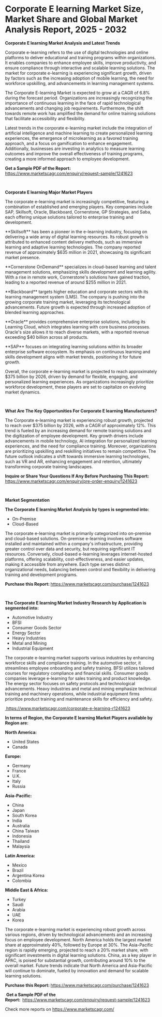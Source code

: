 <p><h1>Corporate E learning Market Size, Market Share and Global Market Analysis Report, 2025 - 2032</h1></p><p><strong>Corporate E learning Market Analysis and Latest Trends</strong></p>
<p><p>Corporate e-learning refers to the use of digital technologies and online platforms to deliver educational and training programs within organizations. It enables companies to enhance employee skills, improve productivity, and ensure compliance through interactive and scalable learning solutions. The market for corporate e-learning is experiencing significant growth, driven by factors such as the increasing adoption of mobile learning, the need for workforce upskilling, and advancements in learning management systems.</p><p>The Corporate E-learning Market is expected to grow at a CAGR of 6.8% during the forecast period. Organizations are increasingly recognizing the importance of continuous learning in the face of rapid technological advancements and changing job requirements. Furthermore, the shift towards remote work has amplified the demand for online training solutions that facilitate accessibility and flexibility. </p><p>Latest trends in the corporate e-learning market include the integration of artificial intelligence and machine learning to create personalized learning experiences, the emergence of microlearning as a favored training approach, and a focus on gamification to enhance engagement. Additionally, businesses are investing in analytics to measure learning outcomes and improve the overall effectiveness of training programs, creating a more informed approach to employee development.</p></p>
<p><strong>Get a Sample PDF of the Report:&nbsp;</strong> <a href="https://www.marketscagr.com/enquiry/request-sample/1241623?utm_campaign=3096&utm_medium=2&utm_source=Github&utm_content=ia&utm_term=10032025&utm_id=corporate-e-learning">https://www.marketscagr.com/enquiry/request-sample/1241623</a></p>
<p>&nbsp;</p>
<p><strong>Corporate E learning Major Market Players</strong></p>
<p><p>The corporate e-learning market is increasingly competitive, featuring a combination of established and emerging players. Key companies include SAP, Skillsoft, Oracle, Blackboard, Cornerstone, GP Strategies, and Saba, each offering unique solutions tailored to enterprise training and development.</p><p>**Skillsoft** has been a pioneer in the e-learning industry, focusing on delivering a wide array of digital learning resources. Its robust growth is attributed to enhanced content delivery methods, such as immersive learning and adaptive learning technologies. The company reported revenue of approximately $635 million in 2021, showcasing its significant market presence.</p><p>**Cornerstone OnDemand** specializes in cloud-based learning and talent management solutions, emphasizing skills development and learning agility. With a rise in remote work, Cornerstone's solutions have gained traction, leading to a reported revenue of around $255 million in 2021.</p><p>**Blackboard** targets higher education and corporate sectors with its learning management system (LMS). The company is pushing into the growing corporate training market, leveraging its technological advancements. Future growth is expected through increased adoption of blended learning approaches.</p><p>**Oracle** provides comprehensive enterprise solutions, including its Learning Cloud, which integrates learning with core business processes. Oracle's size allows it to reach diverse markets, with a reported revenue exceeding $40 billion across all products.</p><p>**SAP** focuses on integrating learning solutions within its broader enterprise software ecosystem. Its emphasis on continuous learning and skills development aligns with market trends, positioning it for future growth.</p><p>Overall, the corporate e-learning market is projected to reach approximately $375 billion by 2026, driven by demand for flexible, engaging, and personalized learning experiences. As organizations increasingly prioritize workforce development, these players are set to capitalize on evolving market dynamics.</p></p>
<p>&nbsp;</p>
<p><strong>What Are The Key Opportunities For Corporate E learning Manufacturers?</strong></p>
<p><p>The Corporate e-learning market is experiencing robust growth, projected to reach over $375 billion by 2026, with a CAGR of approximately 12%. This trend is fueled by an increasing demand for remote training solutions and the digitization of employee development. Key growth drivers include advancements in mobile technology, AI integration for personalized learning experiences, and the need for compliance training. Moreover, organizations are prioritizing upskilling and reskilling initiatives to remain competitive. The future outlook indicates a shift towards immersive learning technologies, such as VR and AR, enhancing engagement and retention, ultimately transforming corporate training landscapes.</p></p>
<p><strong>Inquire or Share Your Questions If Any Before Purchasing This Report:</strong> <a href="https://www.marketscagr.com/enquiry/pre-order-enquiry/1241623?utm_campaign=3096&utm_medium=2&utm_source=Github&utm_content=ia&utm_term=10032025&utm_id=corporate-e-learning">https://www.marketscagr.com/enquiry/pre-order-enquiry/1241623</a></p>
<p>&nbsp;</p>
<p><strong>Market Segmentation</strong></p>
<p><strong>The Corporate E learning Market Analysis by types is segmented into:</strong></p>
<p><ul><li>On-Premise</li><li>Cloud-Based</li></ul></p>
<p><p>The corporate e-learning market is primarily categorized into on-premise and cloud-based solutions. On-premise e-learning involves software installed and maintained within a company's infrastructure, providing greater control over data and security, but requiring significant IT resources. Conversely, cloud-based e-learning leverages internet-hosted platforms, offering scalability, cost-effectiveness, and easier updates, making it accessible from anywhere. Each type serves distinct organizational needs, balancing between control and flexibility in delivering training and development programs.</p></p>
<p><strong>Purchase this Report:&nbsp;</strong><a href="https://www.marketscagr.com/purchase/1241623?utm_campaign=3096&utm_medium=2&utm_source=Github&utm_content=ia&utm_term=10032025&utm_id=corporate-e-learning">https://www.marketscagr.com/purchase/1241623</a></p>
<p>&nbsp;</p>
<p><strong>The Corporate E learning Market Industry Research by Application is segmented into:</strong></p>
<p><ul><li>Automotive Industry</li><li>BFSI</li><li>Consumer Goods Sector</li><li>Energy Sector</li><li>Heavy Industries</li><li>Metal and Mining</li><li>Industrial Equipment</li></ul></p>
<p><p>The corporate e-learning market supports various industries by enhancing workforce skills and compliance training. In the automotive sector, it streamlines employee onboarding and safety training. BFSI utilizes tailored courses for regulatory compliance and financial skills. Consumer goods companies leverage e-learning for sales training and product knowledge. The energy sector focuses on safety protocols and technological advancements. Heavy industries and metal and mining emphasize technical training and machinery operations, while industrial equipment firms prioritize product training and maintenance skills for efficiency and safety.</p></p>
<p><a href="https://www.marketscagr.com/corporate-e-learning-r1241623?utm_campaign=3096&utm_medium=2&utm_source=Github&utm_content=ia&utm_term=10032025&utm_id=corporate-e-learning">&nbsp;https://www.marketscagr.com/corporate-e-learning-r1241623</a></p>
<p><strong>In terms of Region, the Corporate E learning Market Players available by Region are:</strong></p>
<p>
    <p> <strong> North America: </strong>
        <ul>
            <li>United States</li>
            <li>Canada</li>
        </ul>
        </p> 
    <p> <strong> Europe: </strong>
        <ul>
            <li>Germany</li>
            <li>France</li>
            <li>U.K.</li>
            <li>Italy</li>
            <li>Russia</li>
        </ul>
        </p> 
    <p> <strong> Asia-Pacific: </strong>
        <ul>
            <li>China</li>
            <li>Japan</li>
            <li>South Korea</li>
            <li>India</li>
            <li>Australia</li>
            <li>China Taiwan</li>
            <li>Indonesia</li>
            <li>Thailand</li>
            <li>Malaysia</li>
        </ul>
        </p> 
    <p> <strong> Latin America: </strong>
        <ul>
            <li>Mexico</li>
            <li>Brazil</li>
            <li>Argentina Korea</li>
            <li>Colombia</li>
        </ul>
        </p> 
    <p> <strong> Middle East & Africa: </strong>
        <ul>
            <li>Turkey</li>
            <li>Saudi</li>
            <li>Arabia</li>
            <li>UAE</li>
            <li>Korea</li>
        </ul>
    </p>
    </p>
<p><p>The corporate e-learning market is experiencing robust growth across various regions, driven by technological advancements and an increasing focus on employee development. North America holds the largest market share at approximately 40%, followed by Europe at 30%. The Asia-Pacific region is rapidly emerging, projected to reach a 20% market share, with significant investments in digital learning solutions. China, as a key player in APAC, is poised for substantial growth, contributing around 10% to the overall market. Future trends indicate that North America and Asia-Pacific will continue to dominate, fueled by innovation and demand for scalable learning solutions.</p></p>
<p><strong>Purchase this Report: </strong><a href="https://www.marketscagr.com/purchase/1241623?utm_campaign=3096&utm_medium=2&utm_source=Github&utm_content=ia&utm_term=10032025&utm_id=corporate-e-learning">https://www.marketscagr.com/purchase/1241623</a></p>
<p>&nbsp;<strong>Get a Sample PDF of the Report:&nbsp;&nbsp;</strong><a href="https://www.marketscagr.com/enquiry/request-sample/1241623?utm_campaign=3096&utm_medium=2&utm_source=Github&utm_content=ia&utm_term=10032025&utm_id=corporate-e-learning">https://www.marketscagr.com/enquiry/request-sample/1241623</a></p>
<p><strong></strong></p>
<p>Check more reports on <a href="https://www.marketscagr.com/?utm_campaign=3096&utm_medium=2&utm_source=Github&utm_content=ia&utm_term=10032025&utm_id=corporate-e-learning">https://www.marketscagr.com/</a></p>